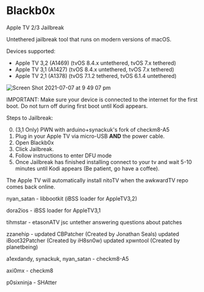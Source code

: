 
# Blackb0x
 Apple TV 2/3 Jailbreak


Untethered jailbreak tool that runs on modern versions of macOS.


Devices supported: 
- Apple TV 3,2 (A1469) (tvOS 8.4.x untethered, tvOS 7.x tethered)
- Apple TV 3,1 (A1427) (tvOS 8.4.x untethered, tvOS 7.x tethered)
- Apple TV 2,1 (A1378) (tvOS 7.1.2 tethered, tvOS 6.1.4 untethered)

![Screen Shot 2021-07-07 at 9 49 07 pm](https://user-images.githubusercontent.com/32339783/124758042-8c1de500-df71-11eb-8db3-32a34e2ed3a2.png)

IMPORTANT: 
Make sure your device is connected to the internet for the first boot. Do not turn off during first boot until Kodi appears.

Steps to Jailbreak: 

0. (3,1 Only) PWN with arduino+synackuk's fork of checkm8-A5
1. Plug in your Apple TV via micro-USB **AND** the power cable.
2. Open Blackb0x
3. Click Jailbreak.
4. Follow instructions to enter DFU mode
5. Once Jailbreak has finished installing connect to your tv and wait 5-10 minutes until Kodi appears (Be patient, go have a coffee).


The Apple TV will automatically install nitoTV when the awkwardTV repo comes back online.

nyan_satan - 
	libbootkit (iBSS loader for AppleTV3,2)

dora2ios -
	iBSS loader for AppleTV3,1

tihmstar -
	etasonATV jsc untether
	answering questions about patches

zzanehip - 
	updated CBPatcher (Created by Jonathan Seals)
	updated iBoot32Patcher (Created by iH8sn0w)
	updated xpwntool (Created by planetbeing)

a1exdandy, synackuk, nyan_satan -
	checkm8-A5

axi0mx -
	checkm8

p0sixninja -
	SHAtter
